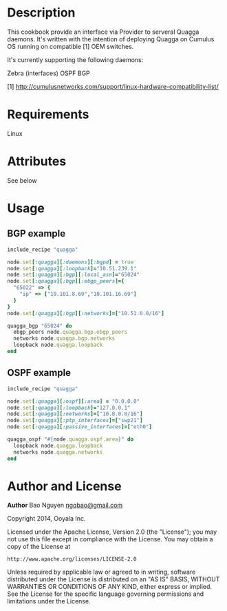 Description
===========

This cookbook provide an interface via Provider to serveral Quagga daemons. It's written with
the intention of deploying Quagga on Cumulus OS running on compatible [1] OEM switches.

It's currently supporting the following daemons:

Zebra (interfaces)
OSPF
BGP

[1] http://cumulusnetworks.com/support/linux-hardware-compatibility-list/

Requirements
============

Linux

Attributes
==========

See below

Usage
=====

## BGP example

```ruby
include_recipe "quagga"

node.set[:quagga][:daemons][:bgpd] = true
node.set[:quagga][:loopback]="10.51.239.1"
node.set[:quagga][:bgp][:local_asn]="65024"
node.set[:quagga][:bgp][:ebgp_peers]={
  "65022" => {
    "ip" => ["10.101.8.69","10.101.16.69"]
  }
}
node.set[:quagga][:bgp][:networks]=["10.51.0.0/16"]

quagga_bgp "65024" do
  ebgp_peers node.quagga.bgp.ebgp_peers
  networks node.quagga.bgp.networks
  loopback node.quagga.loopback
end
```

## OSPF example

```ruby
include_recipe "quagga"

node.set[:quagga][:ospf][:area] = "0.0.0.0"
node.set[:quagga][:loopback]="127.0.0.1"
node.set[:quagga][:networks]=["10.0.0.0/16"]
node.set[:quagga][:ptp_interfaces]=["swp21"]
node.set[:quagga][:passive_interfaces]=["eth0"]

quagga_ospf "#{node.quagga.ospf.area}" do
  loopback node.quagga.loopback
  networks node.quagga.networks
end
```

Author and License
===================

__Author__ Bao Nguyen <ngqbao@gmail.com>

Copyright 2014, Ooyala Inc.

Licensed under the Apache License, Version 2.0 (the "License");
you may not use this file except in compliance with the License.
You may obtain a copy of the License at

    http://www.apache.org/licenses/LICENSE-2.0

Unless required by applicable law or agreed to in writing, software
distributed under the License is distributed on an "AS IS" BASIS,
WITHOUT WARRANTIES OR CONDITIONS OF ANY KIND, either express or implied.
See the License for the specific language governing permissions and
limitations under the License.
